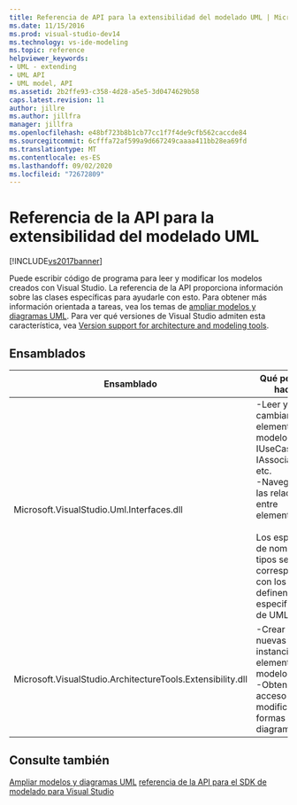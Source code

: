 ```yaml
---
title: Referencia de API para la extensibilidad del modelado UML | Microsoft Docs
ms.date: 11/15/2016
ms.prod: visual-studio-dev14
ms.technology: vs-ide-modeling
ms.topic: reference
helpviewer_keywords:
- UML - extending
- UML API
- UML model, API
ms.assetid: 2b2ffe93-c358-4d28-a5e5-3d0474629b58
caps.latest.revision: 11
author: jillre
ms.author: jillfra
manager: jillfra
ms.openlocfilehash: e48bf723b8b1cb77cc1f7f4de9cfb562caccde84
ms.sourcegitcommit: 6cfffa72af599a9d667249caaaa411bb28ea69fd
ms.translationtype: MT
ms.contentlocale: es-ES
ms.lasthandoff: 09/02/2020
ms.locfileid: "72672809"
---
```

# <a name="api-reference-for-uml-modeling-extensibility"></a>Referencia de la API para la extensibilidad del modelado UML
[!INCLUDE[vs2017banner](../includes/vs2017banner.md)]

Puede escribir código de programa para leer y modificar los modelos creados con Visual Studio. La referencia de la API proporciona información sobre las clases específicas para ayudarle con esto. Para obtener más información orientada a tareas, vea los temas de [ampliar modelos y diagramas UML](../modeling/extend-uml-models-and-diagrams.md). Para ver qué versiones de Visual Studio admiten esta característica, vea [Version support for architecture and modeling tools](../modeling/what-s-new-for-design-in-visual-studio.md#VersionSupport).

## <a name="assemblies"></a>Ensamblados

|Ensamblado|Qué permite hacer|
|--------------|--------------------------------|
|Microsoft.VisualStudio.Uml.Interfaces.dll|-Leer y cambiar elementos del modelo como IUseCase, IAssociation, etc.<br />-Navegar por las relaciones entre elementos.<br /><br /> Los espacios de nombres y tipos se corresponden con los que se definen en la especificación de UML.|
|Microsoft.VisualStudio.ArchitectureTools.Extensibility.dll|-Crear nuevas instancias de elementos de modelo<br />-Obtener acceso y modificar formas y diagramas.|

## <a name="see-also"></a>Consulte también
 [Ampliar modelos y diagramas UML](../modeling/extend-uml-models-and-diagrams.md) [referencia de la API para el SDK de modelado para Visual Studio](../modeling/api-reference-for-modeling-sdk-for-visual-studio.md)
